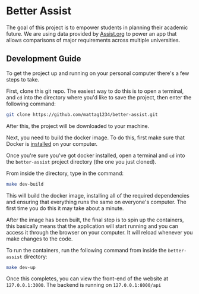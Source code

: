 # Better Assist

The goal of this project is to empower students in planning their academic
future. We are using data provided by [Assist.org](https://www.assist.org) to
power an app that allows comparisons of major requirements across multiple
universities.

## Development Guide

To get the project up and running on your personal computer there's a few
steps to take.

First, clone this git repo. The easiest way to do this is to open a terminal,
and `cd` into the directory where you'd like to save the project, then enter
the following command:

```bash
git clone https://github.com/mattag1234/better-assist.git
```

After this, the project will be downloaded to your machine.

Next, you need to build the docker image. To do this, first make sure that
Docker is [installed](https://docs.docker.com/engine/install/) on your computer.

Once you're sure you've got docker installed, open a terminal and `cd` into
the `better-assist` project directory (the one you just cloned).

From inside the directory, type in the command:

```bash
make dev-build
```

This will build the docker image, installing all of the required dependencies
and ensuring that everything runs the same on everyone's computer. The first
time you do this it may take about a minute.

After the image has been built, the final step is to spin up the containers,
this basically means that the application will start running and you can
access it through the browser on your computer. It will reload whenever you
make changes to the code.

To run the containers, run the following command from inside the
`better-assist` directory:

```bash
make dev-up
```

Once this completes, you can view the front-end of the website at
`127.0.0.1:3000`. The backend is running on `127.0.0.1:8000/api`
